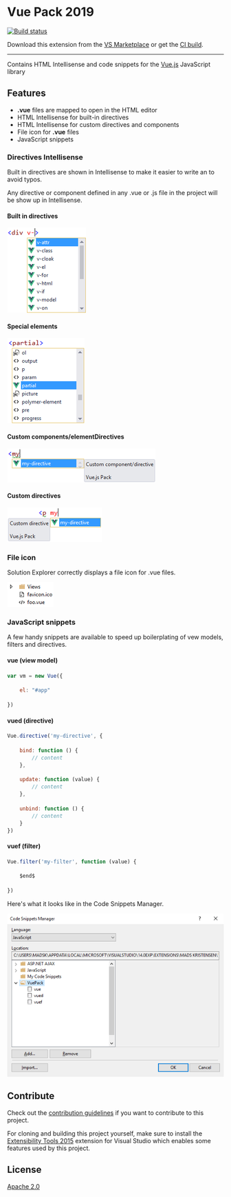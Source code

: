 # Vue Pack 2019

[![Build status](https://ci.appveyor.com/api/projects/status/whhwh234ne1d06oi?svg=true)](https://ci.appveyor.com/project/madskristensen/vuepack2019)

Download this extension from the [VS Marketplace](https://marketplace.visualstudio.com/items?itemName=MadsKristensen.VuejsPack2019)
or get the [CI build](http://vsixgallery.com/extension/8a31a789-50bf-4e95-b4f9-b50877f2b523/).

---------------------------------------

Contains HTML Intellisense and code snippets for the
[Vue.js](http://vuejs.org)
JavaScript library


## Features

- **.vue** files are mapped to open in the HTML editor
- HTML Intellisense for built-in directives
- HTML Intellisense for custom directives and components
- File icon for **.vue** files
- JavaScript snippets

### Directives Intellisense
Built in directives are shown in Intellisense to make it easier
to write an to avoid typos.

Any directive or component defined in any .vue or .js file in
the project will be show up in Intellisense.

#### Built in directives
![HTML Intellisense](art/html-intellisense.png)

#### Special elements
![HTML Intellisense partial](art/html-intellisense-partial.png)

#### Custom components/elementDirectives
![HTML Intellisense components](art/html-intellisense-component.png)

#### Custom directives
![HTML Intellisense directives](art/html-intellisense-directives.png)

### File icon
Solution Explorer correctly displays a file icon for .vue
files.

![File icon](art/file-icon.png)

### JavaScript snippets
A few handy snippets are available to speed up boilerplating
of vew models, filters and directives.

#### vue (view model)

```javascript
var vm = new Vue({

    el: "#app"

})
```

#### vued (directive)

```javascript
Vue.directive('my-directive', {

    bind: function () {
        // content
    },

    update: function (value) {
        // content
    },

    unbind: function () {
        // content
    }
})
```

#### vuef (filter)

```javascript
Vue.filter('my-filter', function (value) {

    $end$

})
```

Here's what it looks like in the Code Snippets Manager.

![Snippets](art/snippets.png)

## Contribute
Check out the [contribution guidelines](CONTRIBUTING.md)
if you want to contribute to this project.

For cloning and building this project yourself, make sure
to install the
[Extensibility Tools 2015](https://visualstudiogallery.msdn.microsoft.com/ab39a092-1343-46e2-b0f1-6a3f91155aa6)
extension for Visual Studio which enables some features
used by this project.

## License
[Apache 2.0](LICENSE)